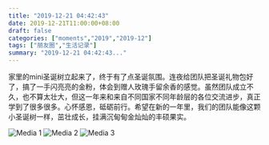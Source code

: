 ```yaml
---
title: "2019-12-21 04:42:43"
date: 2019-12-21T11:00:00+08:00
draft: false
categories: ["moments","2019","2019-12"]
tags: ["朋友圈","生活记录"]
summary: "2019-12-21 04:42:43..."
---
```


家里的mini圣诞树立起来了，终于有了点圣诞氛围。连夜给团队把圣诞礼物包好了，搞了一手闪亮亮的金粉，体会到赠人玫瑰手留余香的感觉。虽然团队成立不久，也不算太壮大，但这一年来和来自不同国家不同年龄层的各位交流进步，真正学到了很多很多。心怀感恩，砥砺前行。希望在新的一年里，我们的团队能像这颗小圣诞树一样，茁壮成长，挂满沉甸甸金灿灿的丰硕果实。

![Media 1](/Moments/photos/2019-12-21/201912210442430.jpg)
![Media 2](/Moments/photos/2019-12-21/201912210442431.jpg)
![Media 3](/Moments/photos/2019-12-21/201912210442432.jpg)


